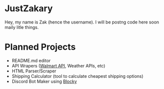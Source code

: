 # JustZakary
Hey, my name is Zak (hence the username). I will be postng code here soon maily litle things.

# Planned Projects
- README.md editor
- API Wrapers ([Walmart API](https://developer.walmart.com/), Weather APIs, etc)
- HTML Parser/Scraper
- Shipping Calculator (tool to calculate cheapest shipping options)
- Discord Bot Maker using [Blocky](https://developers.google.com/blockly)
